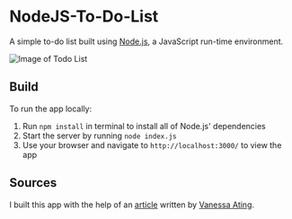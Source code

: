 # NodeJS-To-Do-List

A simple to-do list built using [Node.js](https://nodejs.org/en/), a JavaScript run-time environment.

![Image of Todo List](https://i.imgur.com/3Q75BsN.png)

## Build

To run the app locally:
1) Run `npm install` in terminal to install all of Node.js' dependencies
2) Start the server by running `node index.js`
3) Use your browser and navigate to `http://localhost:3000/` to view the app

## Sources

I built this app with the help of an [article](https://medium.com/@atingenkay/creating-a-todo-app-with-node-js-express-8fa51f39b16f) written by [Vanessa Ating](https://github.com/missating).
